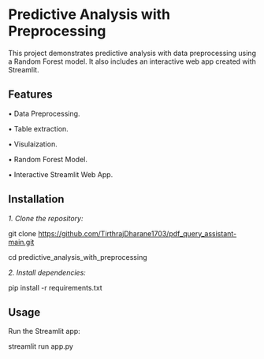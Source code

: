 # Predictive Analysis with Preprocessing
This project demonstrates predictive analysis with data preprocessing using a Random Forest model. It also includes an interactive web app created with Streamlit.

## Features 
•	Data Preprocessing.

•	Table extraction.

•	Visulaization.

•	Random Forest Model.

•	Interactive Streamlit Web App.

## Installation

*1.	Clone the repository:*

   git clone https://github.com/TirthrajDharane1703/pdf_query_assistant-main.git

  cd predictive_analysis_with_preprocessing

*2.	Install dependencies:*

pip install -r requirements.txt


## Usage

Run the Streamlit app:

streamlit run app.py
